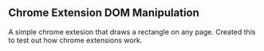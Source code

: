 ## Chrome Extension DOM Manipulation
A simple chrome extesion that draws a rectangle on any page. 
Created this to test out how chrome extensions work.

